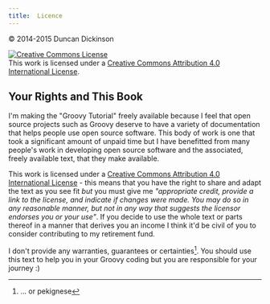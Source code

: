 ```yaml
---
title:	Licence  
---
```


&copy; 2014-2015 Duncan Dickinson 

<a rel="license" href="http://creativecommons.org/licenses/by/4.0/"><img alt="Creative Commons License" style="border-width:0" src="https://i.creativecommons.org/l/by/4.0/88x31.png" /></a><br />This work is licensed under a <a rel="license" href="http://creativecommons.org/licenses/by/4.0/">Creative Commons Attribution 4.0 International License</a>.

## Your Rights and This Book
I'm making the "Groovy Tutorial" freely available because I feel that open source projects such as Groovy deserve to have a variety of documentation that helps people use open source software. This body of work is one that took a significant amount of unpaid time but I have benefitted from many people's work in developing open source software and the associated, freely available text, that they make available. 

This work is licensed under a [Creative Commons Attribution 4.0 International License](http://creativecommons.org/licenses/by/4.0/) - this means that you have the right to share and adapt the text as you see fit *but* you must give me _"appropriate credit, provide a link to the license, and indicate if changes were made. You may do so in any reasonable manner, but not in any way that suggests the licensor endorses you or your use"_. If you decide to use the whole text or parts thereof in a manner that derives you an income I think it'd be civil of you to consider contributing to my retirement fund.

I don't provide any warranties, guarantees or  certainties[^note]. You should use this text to help you in your Groovy coding but you are responsible for your journey :)

[^note]: ... or pekignese